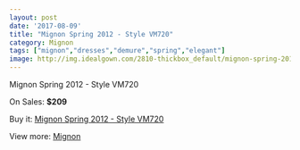 ```yaml
---
layout: post
date: '2017-08-09'
title: "Mignon Spring 2012 - Style VM720"
category: Mignon
tags: ["mignon","dresses","demure","spring","elegant"]
image: http://img.idealgown.com/2810-thickbox_default/mignon-spring-2012-style-vm720.jpg
---
```

Mignon Spring 2012 - Style VM720

On Sales: **$209**
<a href="https://www.idealgown.com/en/mignon/1336-mignon-spring-2012-style-vm720.html"><amp-img layout="responsive" width="600" height="600" src="//img.idealgown.com/2810-thickbox_default/mignon-spring-2012-style-vm720.jpg" alt="Mignon Spring 2012 - Style VM720 0" /></a>
<a href="https://www.idealgown.com/en/mignon/1336-mignon-spring-2012-style-vm720.html"><amp-img layout="responsive" width="600" height="600" src="//img.idealgown.com/2812-thickbox_default/mignon-spring-2012-style-vm720.jpg" alt="Mignon Spring 2012 - Style VM720 1" /></a>
<a href="https://www.idealgown.com/en/mignon/1336-mignon-spring-2012-style-vm720.html"><amp-img layout="responsive" width="600" height="600" src="//img.idealgown.com/2811-thickbox_default/mignon-spring-2012-style-vm720.jpg" alt="Mignon Spring 2012 - Style VM720 2" /></a>

Buy it: [Mignon Spring 2012 - Style VM720](https://www.idealgown.com/en/mignon/1336-mignon-spring-2012-style-vm720.html "Mignon Spring 2012 - Style VM720")

View more: [Mignon](https://www.idealgown.com/en/17-mignon "Mignon")